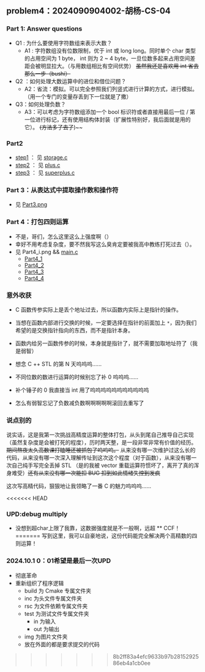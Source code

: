 ## problem4：2024090904002-胡杨-CS-04

### Part 1: Answer questions

- Q1 : 为什么要使用字符数组来表示大数？
  - A1 : 字符数组没有位数限制，优于 int 或 long long。同时单个 char 类型的占用空间为 1 byte， int 则为 2 ~ 4 byte，一旦位数多起来占用空间差距会被明显拉大。（与用数组相比有空间优势） ~~虽然我还是喜欢用 int 省去那么一步（bushi）~~
- Q2 ：如何处理大数运算中的进位和借位问题？
  - A2：省流：模拟。可以完全参照我们列竖式进行计算的方式，进行模拟。（用一个专门的变量存丢到下一位就是了撒）
- Q3：如何处理负数？
  - A3：可以考虑为字符数组添加一个 bool 标识符或者直接用最后一位 / 第一位进行标记，还有使用结构体封装（扩展性特别好，我后面就是用的它）。 ~~(方法多了去了~~)~~

### Part2

- [step1](https://github.com/Myhanshuang/glimmer/blob/main/restruct4/problem4/img/step1.png) ： 见 [storage.c](https://github.com/Myhanshuang/glimmer/blob/main/restruct4/problem4/storage.c)
- [step2](https://github.com/Myhanshuang/glimmer/blob/main/restruct4/problem4/img/step2.png) ： 见 [plus.c](https://github.com/Myhanshuang/glimmer/blob/main/restruct4/problem4/plus.c)
- [step3](https://github.com/Myhanshuang/glimmer/blob/main/restruct4/problem4/img/step3.png) ： 见 [superplus.c](https://github.com/Myhanshuang/glimmer/blob/main/restruct4/problem4/superplus.c)

### Part 3：从表达式中提取操作数和操作符

- 见 [Part3.png](https://github.com/Myhanshuang/glimmer/blob/main/restruct4/problem4/img/Part3.png)

### Part 4：打包四则运算

- 不是，哥们，怎么这里这么上强度啊（）
- 幸好不用考虑复杂度，要不然我写这么臭肯定要被我高中教练打死过去（）。
- 见 Part4_i.png && [main.c](https://github.com/Myhanshuang/glimmer/blob/main/restruct4/problem4/main.c)
  - [Part4_1](https://github.com/Myhanshuang/glimmer/blob/main/restruct4/problem4/img/Part4_1.png)
  - [Part4_2](https://github.com/Myhanshuang/glimmer/blob/main/restruct4/problem4/img/Part4_2.png)
  - [Part4_3](https://github.com/Myhanshuang/glimmer/blob/main/restruct4/problem4/img/Part4_3.png)
  - [Part4_4](https://github.com/Myhanshuang/glimmer/blob/main/restruct4/problem4/img/Part4_4.png)


### 意外收获

- C 函数传参实际上是丢个地址过去，所以函数内实际上是指针的操作。
- 当想在函数内部进行交换的时候，一定要选择在指针的前面加上 `*`，因为我们希望的是交换指针指向的东西，而不是指针本身。
- 函数内给另一函数传参的时候，本身就是指针了，就不需要加取地址符了（我是弱智）
- 想念 C ++ STL 的第 N 天呜呜呜……
- 不同位数的数进行运算的时候别忘了补 0 呜呜呜……
- 补个锤子的 0 我直接当 int 用了呜呜呜呜呜呜呜呜呜呜呜

- 怎么有弱智忘记了负数减负数啊啊啊啊啊滚回去重写了


### 说点别的

说实话，这是我第一次挑战高精度运算的整体打包，从头到尾自己推导自己实现（虽然复杂度是会被打死的程度），历时两天整，是一段非常非常有价值的经历。 ~~期间熬夜太久高数课打瞌睡还被抓包了呜呜呜。~~ 从来没有哪一次维护过这么长的代码，从来没有哪一次深入理解传址到这次这个程度（对于函数），从来没有哪一次自己纯手写完全丢掉 STL （是的我被 vector 重载运算符惯坏了，离开了真的浑身难受）~~还有从来没有哪一次能扣 BUG 扣到如此情绪失控到发疯~~

这次写高精代码，狠狠地让我领略了一番 C 的魅力呜呜呜……

<<<<<<< HEAD
### UPD:debug multiply

- 没想到超char上限了我靠，这数据强度就是不一般啊，远超 ** CCF！
=======
写到这里，我可以自豪地说，这份代码能完全解决两个高精数的四则运算！

### 2024.10.1 0：01希望是最后一次UPD 
- 彻底革命
- 重新组织了程序逻辑
  - build 为 Cmake 专属文件夹
  - inc 为头文件专属文件夹
  - rsc 为文件依赖专属文件夹
  - test 为测试文件专属文件夹
    - in 为输入
    - out 为输出
  - img 为图片文件夹
  - 放在外面的都是要求提交的代码
>>>>>>> 8b2ff83a4efc9633b97b2815292586eb4a1cb0ee

